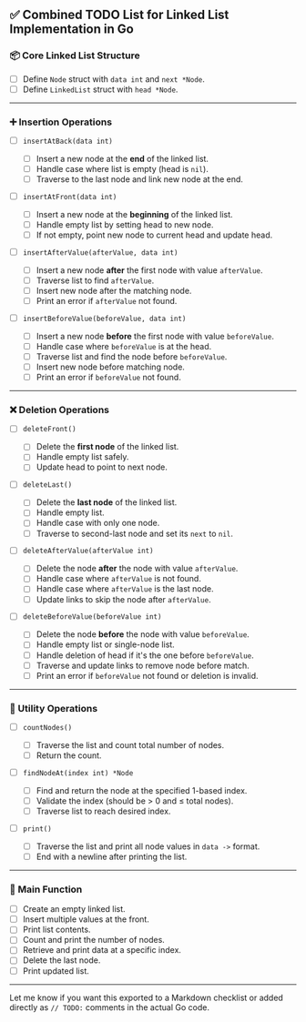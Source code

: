 ## ✅ Combined TODO List for Linked List Implementation in Go

### 📦 Core Linked List Structure

* [ ] Define `Node` struct with `data int` and `next *Node`.
* [ ] Define `LinkedList` struct with `head *Node`.

---

### ➕ Insertion Operations

* [ ] `insertAtBack(data int)`

  * [ ] Insert a new node at the **end** of the linked list.
  * [ ] Handle case where list is empty (head is `nil`).
  * [ ] Traverse to the last node and link new node at the end.

* [ ] `insertAtFront(data int)`

  * [ ] Insert a new node at the **beginning** of the linked list.
  * [ ] Handle empty list by setting head to new node.
  * [ ] If not empty, point new node to current head and update head.

* [ ] `insertAfterValue(afterValue, data int)`

  * [ ] Insert a new node **after** the first node with value `afterValue`.
  * [ ] Traverse list to find `afterValue`.
  * [ ] Insert new node after the matching node.
  * [ ] Print an error if `afterValue` not found.

* [ ] `insertBeforeValue(beforeValue, data int)`

  * [ ] Insert a new node **before** the first node with value `beforeValue`.
  * [ ] Handle case where `beforeValue` is at the head.
  * [ ] Traverse list and find the node before `beforeValue`.
  * [ ] Insert new node before matching node.
  * [ ] Print an error if `beforeValue` not found.

---

### ❌ Deletion Operations

* [ ] `deleteFront()`

  * [ ] Delete the **first node** of the linked list.
  * [ ] Handle empty list safely.
  * [ ] Update head to point to next node.

* [ ] `deleteLast()`

  * [ ] Delete the **last node** of the linked list.
  * [ ] Handle empty list.
  * [ ] Handle case with only one node.
  * [ ] Traverse to second-last node and set its `next` to `nil`.

* [ ] `deleteAfterValue(afterValue int)`

  * [ ] Delete the node **after** the node with value `afterValue`.
  * [ ] Handle case where `afterValue` is not found.
  * [ ] Handle case where `afterValue` is the last node.
  * [ ] Update links to skip the node after `afterValue`.

* [ ] `deleteBeforeValue(beforeValue int)`

  * [ ] Delete the node **before** the node with value `beforeValue`.
  * [ ] Handle empty list or single-node list.
  * [ ] Handle deletion of head if it's the one before `beforeValue`.
  * [ ] Traverse and update links to remove node before match.
  * [ ] Print an error if `beforeValue` not found or deletion is invalid.

---

### 🔧 Utility Operations

* [ ] `countNodes()`

  * [ ] Traverse the list and count total number of nodes.
  * [ ] Return the count.

* [ ] `findNodeAt(index int) *Node`

  * [ ] Find and return the node at the specified 1-based index.
  * [ ] Validate the index (should be > 0 and ≤ total nodes).
  * [ ] Traverse list to reach desired index.

* [ ] `print()`

  * [ ] Traverse the list and print all node values in `data ->` format.
  * [ ] End with a newline after printing the list.

---

### 🏁 Main Function

* [ ] Create an empty linked list.
* [ ] Insert multiple values at the front.
* [ ] Print list contents.
* [ ] Count and print the number of nodes.
* [ ] Retrieve and print data at a specific index.
* [ ] Delete the last node.
* [ ] Print updated list.

---

Let me know if you want this exported to a Markdown checklist or added directly as `// TODO:` comments in the actual Go code.
